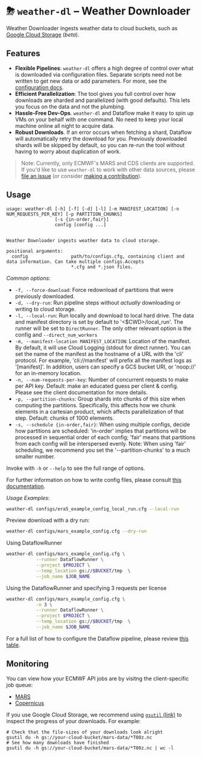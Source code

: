 # ⛈ `weather-dl` – Weather Downloader

Weather Downloader ingests weather data to cloud buckets, such
as [Google Cloud Storage](https://cloud.google.com/storage) (_beta_).

## Features

* **Flexible Pipelines**: `weather-dl` offers a high degree of control over what is downloaded via configuration files.
  Separate scripts need not be written to get new data or add parameters. For more, see the
  [configuration docs](../Configuration.md).
* **Efficient Parallelization**: The tool gives you full control over how downloads are sharded and parallelized (with
  good defaults). This lets you focus on the data and not the plumbing.
* **Hassle-Free Dev-Ops**. `weather-dl` and Dataflow make it easy to spin up VMs on your behalf with one command. No
  need to keep your local machine online all night to acquire data.
* **Robust Downloads**. If an error occurs when fetching a shard, Dataflow will automatically retry the download for
  you. Previously downloaded shards will be skipped by default, so you can re-run the tool without having to worry about
  duplication of work.

> Note: Currently, only ECMWF's MARS and CDS clients are supported. If you'd like to use `weather-dl` to work with other
> data sources, please [file an issue](https://github.com/googlestaging/weather-tools/issues) (or consider
> [making a contribution](../CONTRIBUTING.md)).

## Usage

```
usage: weather-dl [-h] [-f] [-d] [-l] [-m MANIFEST_LOCATION] [-n NUM_REQUESTS_PER_KEY] [-p PARTITION_CHUNKS]
                  [-s {in-order,fair}]
                  config [config ...]


Weather Downloader ingests weather data to cloud storage.

positional arguments:
  config                path/to/configs.cfg, containing client and data information. Can take multiple configs.Accepts
                        *.cfg and *.json files.
```

_Common options_:

* `-f, --force-download`: Force redownload of partitions that were previously downloaded.
* `-d, --dry-run`: Run pipeline steps without _actually_ downloading or writing to cloud storage.
* `-l, --local-run`: Run locally and download to local hard drive. The data and manifest directory is set by default
  to '<$CWD>/local_run'. The runner will be set to `DirectRunner`. The only other relevant option is the config
  and `--direct_num_workers`
* `-m, --manifest-location MANIFEST_LOCATION`: Location of the manifest. By default, it will use Cloud Logging
  (stdout for direct runner). You can set the name of the manifest as the hostname of a URL with the 'cli' protocol.
  For example, 'cli://manifest' will prefix all the manifest logs as '[manifest]'. In addition, users can specify a GCS
  bucket URI, or 'noop://<name>' for an in-memory location.
* `-n, --num-requests-per-key`: Number of concurrent requests to make per API key. Default: make an educated guess per
  client & config. Please see the client documentation for more details.
* `-p, --partition-chunks`: Group shards into chunks of this size when computing the partitions. Specifically, this
  affects how we chunk elements in a cartesian product, which affects parallelization of that step. Default: chunks of
  1000 elements.
* `-s, --schedule {in-order,fair}`: When using multiple configs, decide how partitions are scheduled: 'in-order' implies 
  that partitions will be processed in sequential order of each config; 'fair' means that partitions from each config 
  will be interspersed evenly. Note: When using 'fair' scheduling, we recommend you set the '--partition-chunks' to a 
  much smaller number.

Invoke with `-h` or `--help` to see the full range of options.

For further information on how to write config files, please consult [this documentation](../Configuration.md).

_Usage Examples_:

```bash
weather-dl configs/era5_example_config_local_run.cfg --local-run
```

Preview download with a dry run:

```bash
weather-dl configs/mars_example_config.cfg --dry-run
```

Using DataflowRunner

```bash
weather-dl configs/mars_example_config.cfg \
           --runner DataflowRunner \
           --project $PROJECT \
           --temp_location gs://$BUCKET/tmp  \
           --job_name $JOB_NAME
```

Using the DataflowRunner and specifying 3 requests per license

```bash
weather-dl configs/mars_example_config.cfg \
           -n 3 \
           --runner DataflowRunner \
           --project $PROJECT \
           --temp_location gs://$BUCKET/tmp  \
           --job_name $JOB_NAME
```

For a full list of how to configure the Dataflow pipeline, please review
[this table](https://cloud.google.com/dataflow/docs/reference/pipeline-options).

## Monitoring

You can view how your ECMWF API jobs are by visitng the client-specific job queue:

* [MARS](https://apps.ecmwf.int/mars-activity/)
* [Copernicus](https://cds.climate.copernicus.eu/live/queue)

If you use Google Cloud Storage, we recommend using [`gsutil` (link)](https://cloud.google.com/storage/docs/gsutil) to
inspect the progress of your downloads. For example:

```shell
# Check that the file-sizes of your downloads look alright
gsutil du -h gs://your-cloud-bucket/mars-data/*T00z.nc 
# See how many downloads have finished
gsutil du -h gs://your-cloud-bucket/mars-data/*T00z.nc | wc -l
```
